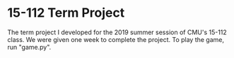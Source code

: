 # 15-112 Term Project

The term project I developed for the 2019 summer session of CMU's 15-112 class. We were given one week to complete the project. To play the game, run "game.py".
